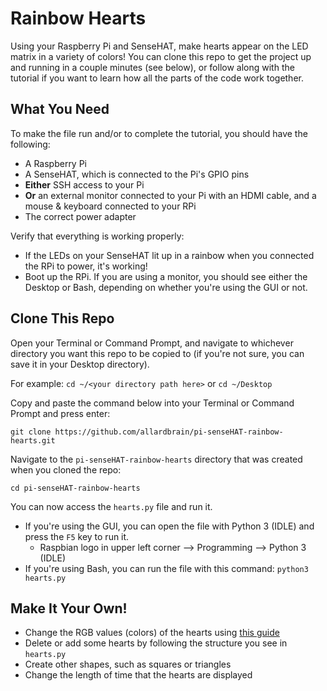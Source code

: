 # Rainbow Hearts
Using your Raspberry Pi and SenseHAT, make hearts appear on the LED matrix in a variety of colors! You can clone this repo to get the project up and running in a couple minutes (see below), or follow along with the tutorial if you want to learn how all the parts of the code work together.

## What You Need
To make the file run and/or to complete the tutorial, you should have the following:

* A Raspberry Pi
* A SenseHAT, which is connected to the Pi's GPIO pins
* **Either** SSH access to your Pi
* **Or** an external monitor connected to your Pi with an HDMI cable, and a mouse & keyboard connected to your RPi
* The correct power adapter

Verify that everything is working properly:
* If the LEDs on your SenseHAT lit up in a rainbow when you connected the RPi to power, it's working!
* Boot up the RPi. If you are using a monitor, you should see either the Desktop or Bash, depending on whether you're using the GUI or not. 

## Clone This Repo
Open your Terminal or Command Prompt, and navigate to whichever directory you want this repo to be copied to (if you're not sure, you can save it in your Desktop directory).

For example: `cd ~/<your directory path here>` or `cd ~/Desktop`

Copy and paste the command below into your Terminal or Command Prompt and press enter:

`git clone https://github.com/allardbrain/pi-senseHAT-rainbow-hearts.git`

Navigate to the `pi-senseHAT-rainbow-hearts` directory that was created when you cloned the repo:

`cd pi-senseHAT-rainbow-hearts`

You can now access the `hearts.py` file and run it.
* If you're using the GUI, you can open the file with Python 3 (IDLE) and press the `F5` key to run it.
    * Raspbian logo in upper left corner  -->  Programming  -->  Python 3 (IDLE)
* If you're using Bash, you can run the file with this command: `python3 hearts.py`

## Make It Your Own!
* Change the RGB values (colors) of the hearts using [this guide](https://www.w3schools.com/colors/colors_picker.asp)
* Delete or add some hearts by following the structure you see in `hearts.py`
* Create other shapes, such as squares or triangles
* Change the length of time that the hearts are displayed
